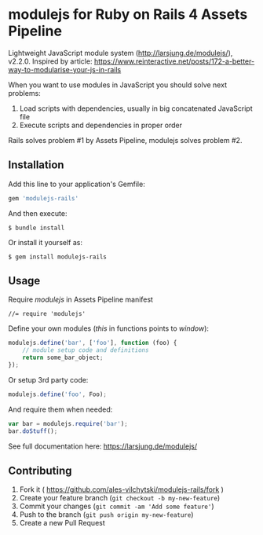 # modulejs for Ruby on Rails 4 Assets Pipeline

Lightweight JavaScript module system (http://larsjung.de/modulejs/), v2.2.0.
Inspired by article: https://www.reinteractive.net/posts/172-a-better-way-to-modularise-your-js-in-rails

When you want to use modules in JavaScript you should solve next problems:

1. Load scripts with dependencies, usually in big concatenated JavaScript file
2. Execute scripts and dependencies in proper order

Rails solves problem #1 by Assets Pipeline, modulejs solves problem #2.

## Installation

Add this line to your application's Gemfile:

```ruby
gem 'modulejs-rails'
```

And then execute:

    $ bundle install

Or install it yourself as:

    $ gem install modulejs-rails

## Usage

Require _modulejs_ in Assets Pipeline manifest

    //= require 'modulejs'
    
Define your own modules (_this_ in functions points to _window_):

```javascript
modulejs.define('bar', ['foo'], function (foo) {
    // module setup code and definitions
    return some_bar_object;
});
```

Or setup 3rd party code:
```javascript
modulejs.define('foo', Foo);
```

And require them when needed:

```javascript
var bar = modulejs.require('bar');
bar.doStuff();
```

See full documentation here: https://larsjung.de/modulejs/

## Contributing

1. Fork it ( https://github.com/ales-vilchytski/modulejs-rails/fork )
2. Create your feature branch (`git checkout -b my-new-feature`)
3. Commit your changes (`git commit -am 'Add some feature'`)
4. Push to the branch (`git push origin my-new-feature`)
5. Create a new Pull Request



